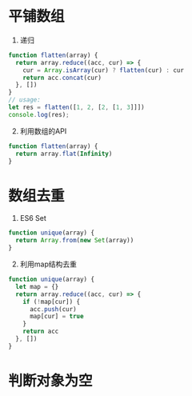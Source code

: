 # 平铺数组
1. 递归
```js
function flatten(array) {
  return array.reduce((acc, cur) => {
    cur = Array.isArray(cur) ? flatten(cur) : cur
    return acc.concat(cur)
  }, [])
}
// usage:
let res = flatten([1, 2, [2, [1, 3]]])
console.log(res);
```

2. 利用数组的API
```js
function flatten(array) {
  return array.flat(Infinity)
}
```

# 数组去重
1. ES6 Set
```js
function unique(array) {
  return Array.from(new Set(array))
}
```

2. 利用map结构去重
```js
function unique(array) {
  let map = {}
  return array.reduce((acc, cur) => {
    if (!map[cur]) {
      acc.push(cur)
      map[cur] = true
    }
    return acc
  }, [])
}
```

# 判断对象为空